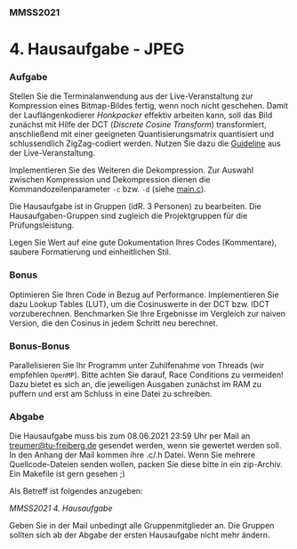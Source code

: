 ### MMSS2021
# 4. Hausaufgabe - JPEG

### Aufgabe
Stellen Sie die Terminalanwendung aus der Live-Veranstaltung zur Kompression eines Bitmap-Bildes fertig, wenn noch nicht geschehen. Damit der Lauflängenkodierer _Honkpacker_ effektiv arbeiten kann, soll das Bild zunächst mit Hilfe der DCT (_Discrete Cosine Transform_) transformiert, anschließend mit einer geeigneten Quantisierungsmatrix quantisiert und schlussendlich ZigZag-codiert werden. Nutzen Sie dazu die [Guideline](guideline.md) aus der Live-Veranstaltung.

Implementieren Sie des Weiteren die Dekompression. Zur Auswahl zwischen Kompression und Dekompression dienen die Kommandozeilenparameter `-c` bzw. `-d` (siehe [main.c](code_01/main.c)).

Die Hausaufgabe ist in Gruppen (idR. 3 Personen) zu bearbeiten. Die Hausaufgaben-Gruppen sind zugleich die Projektgruppen für die Prüfungsleistung.

Legen Sie Wert auf eine gute Dokumentation Ihres Codes (Kommentare), saubere Formatierung und einheitlichen Stil.

### Bonus
Optimieren Sie Ihren Code in Bezug auf Performance. Implementieren Sie dazu Lookup Tables (LUT), um die Cosinuswerte in der DCT bzw. IDCT vorzuberechnen. Benchmarken Sie Ihre Ergebnisse im Vergleich zur naiven Version, die den Cosinus in jedem Schritt neu berechnet.

### Bonus-Bonus
Parallelisieren Sie Ihr Programm unter Zuhilfenahme von Threads (wir empfehlen `OpenMP`). Bitte achten Sie darauf, Race Conditions zu vermeiden! Dazu bietet es sich an, die jeweiligen Ausgaben zunächst im RAM zu puffern und erst am Schluss in eine Datei zu schreiben.

### Abgabe
Die Hausaufgabe muss bis zum 08.06.2021 23:59 Uhr per Mail an [treumer@tu-freiberg.de]() gesendet werden, wenn sie gewertet werden soll. In den Anhang der Mail kommen ihre .c/.h Datei. Wenn Sie mehrere Quellcode-Dateien senden wollen, packen Sie diese bitte in ein zip-Archiv. Ein Makefile ist gern gesehen ;)

Als Betreff ist folgendes anzugeben:

_MMSS2021 4. Hausaufgabe_

Geben Sie in der Mail unbedingt alle Gruppenmitglieder an. Die Gruppen sollten sich ab der Abgabe der ersten Hausaufgabe nicht mehr ändern.
